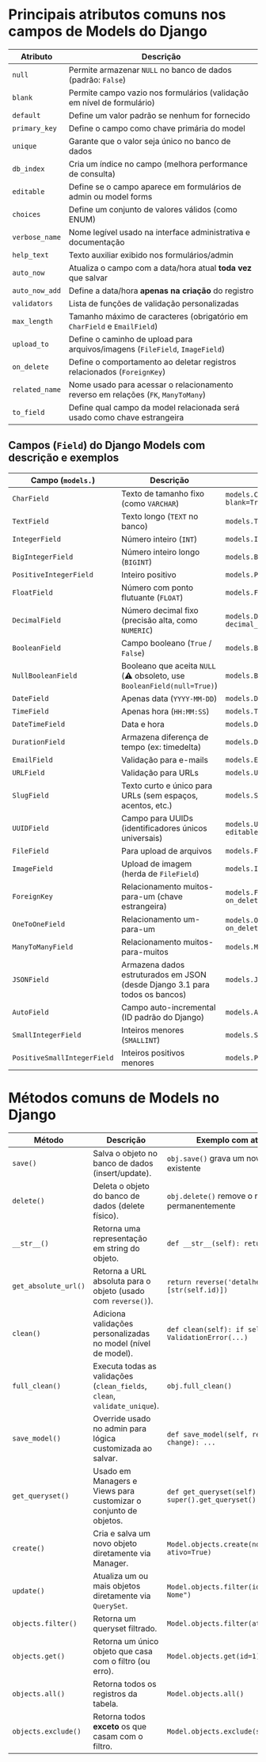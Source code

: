 # Principais atributos comuns nos campos de Models do Django

| Atributo         | Descrição                                                                 |
|------------------|---------------------------------------------------------------------------|
| `null`           | Permite armazenar `NULL` no banco de dados (padrão: `False`)             |
| `blank`          | Permite campo vazio nos formulários (validação em nível de formulário)    |
| `default`        | Define um valor padrão se nenhum for fornecido                            |
| `primary_key`    | Define o campo como chave primária do model                               |
| `unique`         | Garante que o valor seja único no banco de dados                          |
| `db_index`       | Cria um índice no campo (melhora performance de consulta)                 |
| `editable`       | Define se o campo aparece em formulários de admin ou model forms          |
| `choices`        | Define um conjunto de valores válidos (como ENUM)                         |
| `verbose_name`   | Nome legível usado na interface administrativa e documentação             |
| `help_text`      | Texto auxiliar exibido nos formulários/admin                              |
| `auto_now`       | Atualiza o campo com a data/hora atual **toda vez** que salvar            |
| `auto_now_add`   | Define a data/hora **apenas na criação** do registro                      |
| `validators`     | Lista de funções de validação personalizadas                              |
| `max_length`     | Tamanho máximo de caracteres (obrigatório em `CharField` e `EmailField`)  |
| `upload_to`      | Define o caminho de upload para arquivos/imagens (`FileField`, `ImageField`) |
| `on_delete`      | Define o comportamento ao deletar registros relacionados (`ForeignKey`)   |
| `related_name`   | Nome usado para acessar o relacionamento reverso em relações (`FK`, `ManyToMany`) |
| `to_field`       | Define qual campo da model relacionada será usado como chave estrangeira  |


## Campos (`Field`) do Django Models com descrição e exemplos

| Campo (`models.`)       | Descrição                                                                 | Exemplo com atributos                                                   |
|-------------------------|---------------------------------------------------------------------------|-------------------------------------------------------------------------|
| `CharField`             | Texto de tamanho fixo (como `VARCHAR`)                                    | `models.CharField(max_length=100, blank=True)`                         |
| `TextField`             | Texto longo (`TEXT` no banco)                                              | `models.TextField(null=True)`                                          |
| `IntegerField`          | Número inteiro (`INT`)                                                     | `models.IntegerField(default=0)`                                       |
| `BigIntegerField`       | Número inteiro longo (`BIGINT`)                                            | `models.BigIntegerField()`                                             |
| `PositiveIntegerField`  | Inteiro positivo                                                           | `models.PositiveIntegerField()`                                        |
| `FloatField`            | Número com ponto flutuante (`FLOAT`)                                      | `models.FloatField()`                                                  |
| `DecimalField`          | Número decimal fixo (precisão alta, como `NUMERIC`)                        | `models.DecimalField(max_digits=5, decimal_places=2)`                  |
| `BooleanField`          | Campo booleano (`True` / `False`)                                          | `models.BooleanField(default=False)`                                   |
| `NullBooleanField`      | Booleano que aceita `NULL` (⚠️ obsoleto, use `BooleanField(null=True)`)     | `models.BooleanField(null=True)`                                       |
| `DateField`             | Apenas data (`YYYY-MM-DD`)                                                 | `models.DateField(auto_now_add=True)`                                  |
| `TimeField`             | Apenas hora (`HH:MM:SS`)                                                   | `models.TimeField(auto_now=True)`                                      |
| `DateTimeField`         | Data e hora                                                                | `models.DateTimeField(auto_now_add=True)`                              |
| `DurationField`         | Armazena diferença de tempo (ex: timedelta)                                | `models.DurationField()`                                               |
| `EmailField`            | Validação para e-mails                                                     | `models.EmailField(max_length=254)`                                    |
| `URLField`              | Validação para URLs                                                        | `models.URLField()`                                                    |
| `SlugField`             | Texto curto e único para URLs (sem espaços, acentos, etc.)                 | `models.SlugField(unique=True)`                                        |
| `UUIDField`             | Campo para UUIDs (identificadores únicos universais)                       | `models.UUIDField(default=uuid.uuid4, editable=False)`                 |
| `FileField`             | Para upload de arquivos                                                    | `models.FileField(upload_to='uploads/')`                               |
| `ImageField`            | Upload de imagem (herda de `FileField`)                                    | `models.ImageField(upload_to='img/')`                                  |
| `ForeignKey`            | Relacionamento muitos-para-um (chave estrangeira)                          | `models.ForeignKey(OutroModel, on_delete=models.CASCADE)`              |
| `OneToOneField`         | Relacionamento um-para-um                                                  | `models.OneToOneField(User, on_delete=models.CASCADE)`                 |
| `ManyToManyField`       | Relacionamento muitos-para-muitos                                          | `models.ManyToManyField(Grupo)`                                        |
| `JSONField`             | Armazena dados estruturados em JSON (desde Django 3.1 para todos os bancos)| `models.JSONField(default=dict)`                                       |
| `AutoField`             | Campo auto-incremental (ID padrão do Django)                               | `models.AutoField(primary_key=True)`                                   |
| `SmallIntegerField`     | Inteiros menores (`SMALLINT`)                                              | `models.SmallIntegerField()`                                           |
| `PositiveSmallIntegerField` | Inteiros positivos menores                                           | `models.PositiveSmallIntegerField()`                                   |

# Métodos comuns de Models no Django

| Método         | Descrição                                                                 | Exemplo com atributos usados                                  |
|----------------|---------------------------------------------------------------------------|----------------------------------------------------------------|
| `save()`       | Salva o objeto no banco de dados (insert/update).                        | `obj.save()` grava um novo ou atualiza um existente            |
| `delete()`     | Deleta o objeto do banco de dados (delete físico).                       | `obj.delete()` remove o registro permanentemente               |
| `__str__()`    | Retorna uma representação em string do objeto.                           | `def __str__(self): return self.nome`                          |
| `get_absolute_url()` | Retorna a URL absoluta para o objeto (usado com `reverse()`).     | `return reverse('detalhe_tarefa', args=[str(self.id)])`        |
| `clean()`      | Adiciona validações personalizadas no model (nível de model).            | `def clean(self): if self.preco < 0: raise ValidationError(...)` |
| `full_clean()` | Executa todas as validações (`clean_fields`, `clean`, `validate_unique`).| `obj.full_clean()`                                             |
| `save_model()` | Override usado no admin para lógica customizada ao salvar.               | `def save_model(self, request, obj, form, change): ...`        |
| `get_queryset()` | Usado em Managers e Views para customizar o conjunto de objetos.      | `def get_queryset(self): return super().get_queryset().filter(ativo=True)` |
| `create()`     | Cria e salva um novo objeto diretamente via Manager.                    | `Model.objects.create(nome="Exemplo", ativo=True)`             |
| `update()`     | Atualiza um ou mais objetos diretamente via `QuerySet`.                 | `Model.objects.filter(id=1).update(nome="Novo Nome")`          |
| `objects.filter()` | Retorna um queryset filtrado.                                       | `Model.objects.filter(ativo=True)`                             |
| `objects.get()`    | Retorna um único objeto que casa com o filtro (ou erro).           | `Model.objects.get(id=1)`                                      |
| `objects.all()`    | Retorna todos os registros da tabela.                              | `Model.objects.all()`                                          |
| `objects.exclude()`| Retorna todos **exceto** os que casam com o filtro.                | `Model.objects.exclude(status="inativo")`                      |
